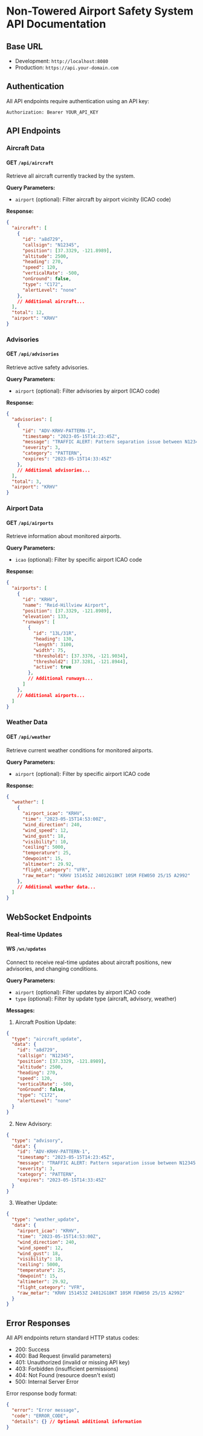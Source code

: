 # Non-Towered Airport Safety System API Documentation

## Base URL

- Development: `http://localhost:8080`
- Production: `https://api.your-domain.com`

## Authentication

All API endpoints require authentication using an API key:

```
Authorization: Bearer YOUR_API_KEY
```

## API Endpoints

### Aircraft Data

#### GET `/api/aircraft`

Retrieve all aircraft currently tracked by the system.

**Query Parameters:**
- `airport` (optional): Filter aircraft by airport vicinity (ICAO code)

**Response:**
```json
{
  "aircraft": [
    {
      "id": "a8d729",
      "callsign": "N12345",
      "position": [37.3329, -121.8989],
      "altitude": 2500,
      "heading": 270,
      "speed": 120,
      "verticalRate": -500,
      "onGround": false,
      "type": "C172",
      "alertLevel": "none"
    },
    // Additional aircraft...
  ],
  "total": 12,
  "airport": "KRHV"
}
```

### Advisories

#### GET `/api/advisories`

Retrieve active safety advisories.

**Query Parameters:**
- `airport` (optional): Filter advisories by airport (ICAO code)

**Response:**
```json
{
  "advisories": [
    {
      "id": "ADV-KRHV-PATTERN-1",
      "timestamp": "2023-05-15T14:23:45Z",
      "message": "TRAFFIC ALERT: Pattern separation issue between N12345 and N54321.",
      "severity": 3,
      "category": "PATTERN",
      "expires": "2023-05-15T14:33:45Z"
    },
    // Additional advisories...
  ],
  "total": 3,
  "airport": "KRHV"
}
```

### Airport Data

#### GET `/api/airports`

Retrieve information about monitored airports.

**Query Parameters:**
- `icao` (optional): Filter by specific airport ICAO code

**Response:**
```json
{
  "airports": [
    {
      "id": "KRHV",
      "name": "Reid-Hillview Airport",
      "position": [37.3329, -121.8989],
      "elevation": 133,
      "runways": [
        {
          "id": "13L/31R",
          "heading": 130,
          "length": 3100,
          "width": 75,
          "threshold1": [37.3376, -121.9034],
          "threshold2": [37.3281, -121.8944],
          "active": true
        },
        // Additional runways...
      ]
    },
    // Additional airports...
  ]
}
```

### Weather Data

#### GET `/api/weather`

Retrieve current weather conditions for monitored airports.

**Query Parameters:**
- `airport` (optional): Filter by specific airport ICAO code

**Response:**
```json
{
  "weather": [
    {
      "airport_icao": "KRHV",
      "time": "2023-05-15T14:53:00Z",
      "wind_direction": 240,
      "wind_speed": 12,
      "wind_gust": 18,
      "visibility": 10,
      "ceiling": 5000,
      "temperature": 25,
      "dewpoint": 15,
      "altimeter": 29.92,
      "flight_category": "VFR",
      "raw_metar": "KRHV 151453Z 24012G18KT 10SM FEW050 25/15 A2992"
    },
    // Additional weather data...
  ]
}
```

## WebSocket Endpoints

### Real-time Updates

#### WS `/ws/updates`

Connect to receive real-time updates about aircraft positions, new advisories, and changing conditions.

**Query Parameters:**
- `airport` (optional): Filter updates by airport ICAO code
- `type` (optional): Filter by update type (aircraft, advisory, weather)

**Messages:**

1. Aircraft Position Update:
```json
{
  "type": "aircraft_update",
  "data": {
    "id": "a8d729",
    "callsign": "N12345",
    "position": [37.3329, -121.8989],
    "altitude": 2500,
    "heading": 270,
    "speed": 120,
    "verticalRate": -500,
    "onGround": false,
    "type": "C172",
    "alertLevel": "none"
  }
}
```

2. New Advisory:
```json
{
  "type": "advisory",
  "data": {
    "id": "ADV-KRHV-PATTERN-1",
    "timestamp": "2023-05-15T14:23:45Z",
    "message": "TRAFFIC ALERT: Pattern separation issue between N12345 and N54321.",
    "severity": 3,
    "category": "PATTERN",
    "expires": "2023-05-15T14:33:45Z"
  }
}
```

3. Weather Update:
```json
{
  "type": "weather_update",
  "data": {
    "airport_icao": "KRHV",
    "time": "2023-05-15T14:53:00Z",
    "wind_direction": 240,
    "wind_speed": 12,
    "wind_gust": 18,
    "visibility": 10,
    "ceiling": 5000,
    "temperature": 25,
    "dewpoint": 15,
    "altimeter": 29.92,
    "flight_category": "VFR",
    "raw_metar": "KRHV 151453Z 24012G18KT 10SM FEW050 25/15 A2992"
  }
}
```

## Error Responses

All API endpoints return standard HTTP status codes:

- 200: Success
- 400: Bad Request (invalid parameters)
- 401: Unauthorized (invalid or missing API key)
- 403: Forbidden (insufficient permissions)
- 404: Not Found (resource doesn't exist)
- 500: Internal Server Error

Error response body format:

```json
{
  "error": "Error message",
  "code": "ERROR_CODE",
  "details": {} // Optional additional information
}
``` 
